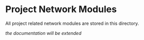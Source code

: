 # Project Network Modules

All project related network modules are stored in this directory.

_the documentation will be extended_
